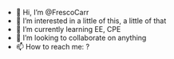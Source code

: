 - 👋 Hi, I’m @FrescoCarr
- 👀 I’m interested in a little of this, a little of that
- 🌱 I’m currently learning EE, CPE
- 💞️ I’m looking to collaborate on anything
- 📫 How to reach me: ?

<!---
FrescoCarr/FrescoCarr is a ✨ special ✨ repository because its `README.md` (this file) appears on your GitHub profile.
You can click the Preview link to take a look at your changes.
--->
